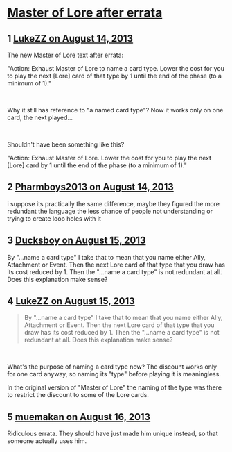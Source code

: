 # [Master of Lore after errata](https://community.fantasyflightgames.com/topic/88473-master-of-lore-after-errata/)

## 1 [LukeZZ on August 14, 2013](https://community.fantasyflightgames.com/topic/88473-master-of-lore-after-errata/?do=findComment&comment=839808)

The new Master of Lore text after errata:

"Action: Exhaust Master of Lore to name a card type. Lower the cost for you to play the next [Lore] card of that type by 1 until the end of the phase (to a minimum of 1)."

 

Why it still has reference to "a named card type"? Now it works only on one card, the next played...

 

Shouldn't have been something like this?

"Action: Exhaust Master of Lore. Lower the cost for you to play the next [Lore] card by 1 until the end of the phase (to a minimum of 1)."
 

## 2 [Pharmboys2013 on August 14, 2013](https://community.fantasyflightgames.com/topic/88473-master-of-lore-after-errata/?do=findComment&comment=839844)

i suppose its practically the same difference, maybe they figured the more redundant the language the less chance of people not understanding or trying to create loop holes with it

## 3 [Ducksboy on August 15, 2013](https://community.fantasyflightgames.com/topic/88473-master-of-lore-after-errata/?do=findComment&comment=840235)

By "...name a card type" I take that to mean that you name either Ally, Attachment or Event. Then the next Lore card of that type that you draw has its cost reduced by 1. Then the "...name a card type" is not redundant at all. Does this explanation make sense?

## 4 [LukeZZ on August 15, 2013](https://community.fantasyflightgames.com/topic/88473-master-of-lore-after-errata/?do=findComment&comment=840399)

> By "...name a card type" I take that to mean that you name either Ally, Attachment or Event. Then the next Lore card of that type that you draw has its cost reduced by 1. Then the "...name a card type" is not redundant at all. Does this explanation make sense?

 

What's the purpose of naming a card type now? The discount works only for one card anyway, so naming its "type" before playing it is meaningless.

In the original version of "Master of Lore" the naming of the type was there to restrict the discount to some of the Lore cards. 

## 5 [muemakan on August 16, 2013](https://community.fantasyflightgames.com/topic/88473-master-of-lore-after-errata/?do=findComment&comment=841685)

Ridiculous errata. They should have just made him unique instead, so that someone actually uses him. 

